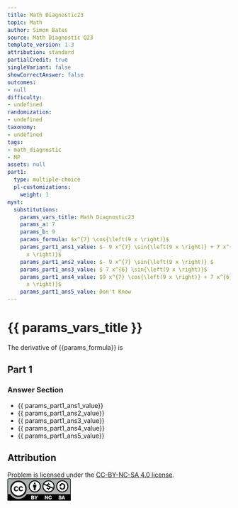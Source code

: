 ```yaml
---
title: Math Diagnostic23
topic: Math
author: Simon Bates
source: Math Diagnostic Q23
template_version: 1.3
attribution: standard
partialCredit: true
singleVariant: false
showCorrectAnswer: false
outcomes:
- null
difficulty:
- undefined
randomization:
- undefined
taxonomy:
- undefined
tags:
- math_diagnostic
- MP
assets: null
part1:
  type: multiple-choice
  pl-customizations:
    weight: 1
myst:
  substitutions:
    params_vars_title: Math Diagnostic23
    params_a: 7
    params_b: 9
    params_formula: $x^{7} \cos{\left(9 x \right)}$
    params_part1_ans1_value: $- 9 x^{7} \sin{\left(9 x \right)} + 7 x^{6} \cos{\left(9
      x \right)}$
    params_part1_ans2_value: $- 9 x^{7} \sin{\left(9 x \right)} $
    params_part1_ans3_value: $ 7 x^{6} \sin{\left(9 x \right)}$
    params_part1_ans4_value: $9 x^{7} \cos{\left(9 x \right)} + 7 x^{6} \sin{\left(9
      x \right)}$
    params_part1_ans5_value: Don't Know
---
```

# {{ params_vars_title }}
The derivative of {{params_formula}} is

## Part 1

### Answer Section

- {{ params_part1_ans1_value}}
- {{ params_part1_ans2_value}}
- {{ params_part1_ans3_value}}
- {{ params_part1_ans4_value}}
- {{ params_part1_ans5_value}}

## Attribution

Problem is licensed under the [CC-BY-NC-SA 4.0 license](https://creativecommons.org/licenses/by-nc-sa/4.0/).<br> ![The Creative Commons 4.0 license requiring attribution-BY, non-commercial-NC, and share-alike-SA license.](https://raw.githubusercontent.com/firasm/bits/master/by-nc-sa.png)